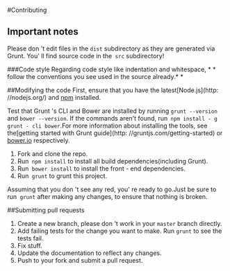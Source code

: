 #Contributing

## Important notes
Please don 't edit files in the `dist` subdirectory as they are generated via Grunt. You'
ll find source code in the` src` subdirectory!

###Code style
Regarding code style like indentation and whitespace, * * follow the conventions you see used in the source already.* *

##Modifying the code 
First, ensure that you have the latest[Node.js](http: //nodejs.org/) and [npm](http://npmjs.org/) installed.

Test that Grunt 's CLI and Bower are installed by running `grunt --version` and `bower --version`.  If the commands aren't found, run` npm install - g grunt - cli bower`.For more information about installing the tools, see the[getting started with Grunt guide](http: //gruntjs.com/getting-started) or [bower.io](http://bower.io/) respectively.

1. Fork and clone the repo.
1. Run` npm install` to install all build dependencies(including Grunt).
1. Run` bower install` to install the front - end dependencies.
1. Run` grunt` to grunt this project.

Assuming that you don 't see any red, you'
re ready to go.Just be sure to run` grunt` after making any changes, to ensure that nothing is broken.

##Submitting pull requests

1. Create a new branch, please don 't work in your `master` branch directly.
1. Add failing tests for the change you want to make. Run `grunt` to see the tests fail.
1. Fix stuff.
1. Update the documentation to reflect any changes.
1. Push to your fork and submit a pull request.